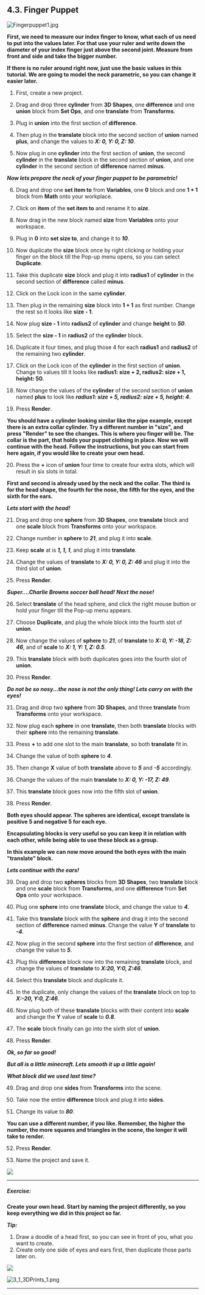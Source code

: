## 4.3. Finger Puppet


![Fingerpuppet1.jpg](files/Fingerpuppet1.jpg)

**First, we need to measure our index finger to know, what each of us need to put into the values later. For that use your ruler and write down the diameter of your index finger just above the second joint. Measure from front and side and take the bigger number.**

**If there is no ruler around right now, just use the basic values in this tutorial. We are going to model the neck parametric, so you can change it easier later.**

1. First, create a new project.

2. Drag and drop three **cylinder** from **3D Shapes**, one **difference** and one **union** block from **Set Ops**, and one **translate** from **Transforms**.

3. Plug in **union** into the first section of **difference**.

4. Then plug in the **translate** block into the second section of **union** named **plus**, and change the values to ***X: 0, Y: 0, Z: 10***.

5. Now plug in one **cylinder** into the first section of **union**, the second **cylinder** in the **translate** block in the second section of **union**, and one **cylinder** in the second section of **difference** named **minus**.

***Now lets prepare the neck of your finger puppet to be parametric!***

6. Drag and drop one **set item to** from **Variables**, one **0** block and one **1 + 1** block from **Math** onto your workplace.

7. Click on **item** of the **set item to** and rename it to ***size***.

8. Now drag in the new block named **size** from **Variables** onto your workspace.

9. Plug in **0** into **set size to**, and change it to ***10***.

10. Now duplicate the **size** block once by right clicking or holding your finger on the block till the Pop-up menu opens, so you can select **Duplicate**.

11. Take this duplicate **size** block and plug it into **radius1** of **cylinder** in the second section of **difference** called **minus**.

12. Click on the Lock icon in the same **cylinder**.

13. Then plug in the remaining **size** block into **1 + 1** as first number. Change the rest so it looks like **size - 1**.

14. Now plug **size - 1** into **radius2** of **cylinder** and change **height** to ***50***.

15. Select the **size - 1** in **radius2** of the **cylinder** block.

16. Duplicate it four times, and plug those 4 for each **radius1** and **radius2** of the remaining two **cylinder**.

17. Click on the Lock icon of the **cylinder** in the first section of **union**. Change to values till it looks like **radius1: size + 2, radius2: size + 1, height: 50**.

18. Now change the values of the **cylinder** of the second section of **union** named **plus** to look like ***radius1: size + 5, radius2: size + 5, height: 4***.

19. Press **Render**.

**You should have a cylinder looking similar like the pipe example, except there is an extra collar cylinder. Try a different number in "size", and press "Render" to see the changes. This is where you finger will be. The collar is the part, that holds your puppet clothing in place. Now we will continue with the head. Follow the instructions, but you can start from here again, if you would like to create your own head.**

20. Press the **+** icon of **union** four time to create four extra slots, which will result in six slots in total.

**First and second is already used by the neck and the collar. The third is for the head shape, the fourth for the nose, the fifth for the eyes, and the sixth for the ears.**

***Lets start with the head!***

21. Drag and drop one **sphere** from **3D Shapes**, one **translate** block and one **scale** block from **Transforms** onto your workspace.

22. Change number in **sphere** to ***21***, and plug it into **scale**.

23. Keep **scale** at is ***1, 1, 1***, and plug it into **translate**.

24. Change the values of **translate** to ***X: 0, Y: 0, Z: 46*** and plug it into the third slot of **union**.

25. Press **Render**.

***Super....Charlie Browns soccer ball head!*** ***Next the nose!***

26. Select **translate** of the head sphere, and click the right mouse button or hold your finger till the Pop-up menu appears.

27. Choose **Duplicate**, and plug the whole block into the fourth slot of **union**.

28. Now change the values of **sphere** to ***21***, of **translate** to ***X: 0, Y: -18, Z: 46***, and of **scale** to ***X: 1, Y: 1, Z: 0.5***.

29. This **translate** block with both duplicates goes into the fourth slot of **union**.

30. Press **Render**.

***Do not be so nosy...the nose is not the only thing! Lets carry on with the eyes!***

31. Drag and drop two **sphere** from **3D Shapes**, and three **translate** from **Transforms** onto your workspace.

32. Now plug each **sphere** in one **translate**, then both **translate** blocks with their **sphere** into the remaining **translate**.

33. Press **+** to add one slot to the main **translate**, so both **translate** fit in.

34. Change the value of both **sphere** to ***4***.

35. Then change **X** value of both **translate** above to ***5*** and ***-5*** accordingly.

36. Change the values of the main **translate** to ***X: 0, Y: -17, Z: 49***.

37. This **translate** block goes now into the fifth slot of **union**.

38. Press **Render**.

**Both eyes should appear. The spheres are identical, except translate is positive 5 and negative 5 for each eye.**

**Encapsulating blocks is very useful so you can keep it in relation with each other, while being able to use these block as a group.**

**In this example we can now move around the both eyes with the main "translate" block.**

***Lets continue with the ears!***

39. Drag and drop two **spheres** blocks from **3D Shapes**, two **translate** block and one **scale** block from **Transforms**, and one **difference** from **Set Ops** onto your workspace.

40. Plug one **sphere** into one **translate** block, and change the value to ***4***.

41. Take this **translate** block with the **sphere** and drag it into the second section of **difference** named **minus**. Change the value **Y** of **translate** to ***-4***.

42. Now plug in the second **sphere** into the first section of **difference**, and change the value to ***5***.

43. Plug this **difference** block now into the remaining **translate** block, and change the values of **translate** to ***X:20, Y:0, Z:46***.

44. Select this **translate** block and duplicate it.

45. In the duplicate, only change the values of the **translate** block on top to ***X:-20, Y:0, Z:46***.

46. Now plug both of these **translate** blocks with their content into **scale** and change the **Y** value of **scale** to ***0.8***.

47. The **scale** block finally can go into the sixth slot of **union**.

48. Press **Render**.

***Ok, so far so good!***

***But all is a little minecraft. Lets smooth it up a little again!***

***What block did we used last time?***

49. Drag and drop one **sides** from **Transforms** into the scene.

50. Take now the entire **difference** block and plug it into **sides**.

51. Change its value to ***80***.

**You can use a different number, if you like. Remember, the higher the number, the more squares and triangles in the scene, the longer it will take to render.**

52. Press **Render**.

53. Name the project and save it.

![](files/3_3_3DPrints_1.png)

---

##### **Exercise:**

**Create your own head. Start by naming the project differently, so you keep everything we did in this project so far.**

***Tip:***

1. Draw a doodle of a head first, so you can see in front of you, what you want to create.
2. Create only one side of eyes and ears first, then duplicate those parts later on.

![](files/Fingerpuppet2.jpg)

![3\_1\_3DPrints\_1.png](files/3_1_3DPrints_1.png "View the file 3_1_3DPrints_1.png")

---
